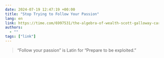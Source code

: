 ```yaml
---
date: 2024-07-19 12:47:19 +00:00
title: "Stop Trying to Follow Your Passion"
lang: en
link: https://time.com/6997531/the-algebra-of-wealth-scott-galloway-career-advice/
authors:
  - ""
tags: ["link"]
---
```



> “Follow your passion” is Latin for “Prepare to be exploited.”
